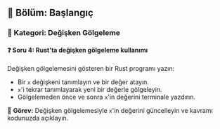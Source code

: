 ## 📘 Bölüm: Başlangıç  
### 🔹 Kategori: Değişken Gölgeleme  
#### ❓ Soru 4: Rust'ta değişken gölgeleme kullanımı

Değişken gölgelemesini gösteren bir Rust programı yazın:

- Bir `x` değişkeni tanımlayın ve bir değer atayın.
- `x`'i tekrar tanımlayarak yeni bir değerle gölgeleyin.
- Gölgelemeden önce ve sonra `x`'in değerini terminale yazdırın.

🔧 **Görev:** Değişken gölgelemesiyle `x`'in değerini güncelleyin ve kavramı kodunuzda açıklayın.
